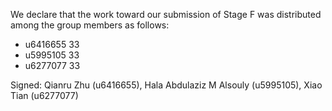 We declare that the work toward our submission of Stage F was distributed among the group members as follows:

* u6416655 33
* u5995105 33
* u6277077 33

Signed: Qianru Zhu (u6416655),  Hala Abdulaziz M Alsouly (u5995105), Xiao Tian (u6277077)


